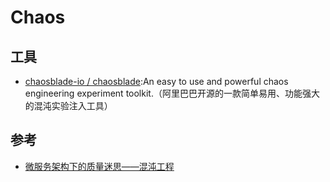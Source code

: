 # Chaos


## 工具

* [chaosblade-io / chaosblade](https://github.com/chaosblade-io/chaosblade):An easy to use and powerful chaos engineering experiment toolkit.（阿里巴巴开源的一款简单易用、功能强大的混沌实验注入工具）

## 参考

* [微服务架构下的质量迷思——混沌工程](https://www.infoq.cn/article/GQYkuMBWOF00CR_VxgDg)
